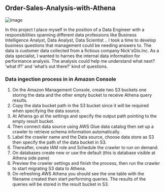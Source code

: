 ## Order-Sales-Analysis-with-Athena

![image](https://user-images.githubusercontent.com/29160965/132944250-6b083ae1-4843-4db0-b907-9b9e98f91ead.png)



In this project I place myself in the position of a Data Engineer with a responsibilities spanning different data professions like Business Intelligence Analyst, Data Analyst, Data Scientist ..
I took a time to develop business questions that management could be needing answers to. The data is customer data collected from a fictious company Nick'sGlo.Inc. As a data specialist, I wanted to harnes the internal data information for performance analysis. The analysis could help me understand what next? ‘what if?’ and ‘what’s out there?’ kind of questions. 
 

### Data ingection process in in Amazon Console 



1.	On the Amazon Management Console, create two S3 buckets one storing the data and the other empty bucket to receive Athena query results.
2.	 Copy the data bucket path in the S3 bucket since it will be required when specifying the data source. 
3.	At Athena go at the settings and specify the output path pointing to the empty result bucket.
4.	Then connect data source using AWS Glue data catalog then set up a crawler to retrieve schema information automatically. 
5.	Label the crawler name and the Data source, choose data store as S3 then specify the path of the data bucket in S3. 
6.	Thereafter, create IAM role and Schedule the crawler to run on demand. 
7.	On databases create new or use the default (this is database visible at Athena side pane) 
8.	Preview the crawler settings and finish the process, then run the crawler to start migrating S3 data to Athena. 
9.	On refreshing AWS Athena you should see the one table with the filename created then start performing queries. The results of the queries will be stored in the result bucket in S3.   
  

